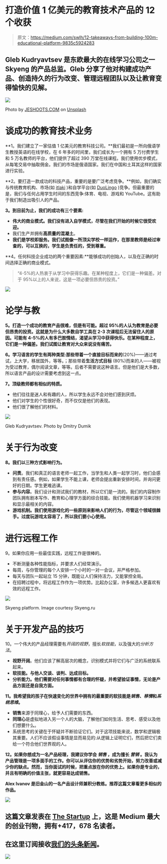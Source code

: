 # 打造价值 1 亿美元的教育技术产品的 12 个收获

> 原文：<https://medium.com/swlh/12-takeaways-from-building-100m-educational-platform-9835c5924283>

## Gleb Kudryavtsev 是东欧最大的在线学习公司之一 Skyeng 的产品总监。Gleb 分享了他对构建成功产品、创造持久的行为改变、管理远程团队以及让教育变得愉快的见解。

![](img/f8a85fe9bc1ac1fd88e9e453bc1f92a1.png)

Photo by [JESHOOTS.COM](https://unsplash.com/@jeshoots?utm_source=medium&utm_medium=referral) on [Unsplash](https://unsplash.com?utm_source=medium&utm_medium=referral)

# **谈成功的教育技术业务**

**1。我们建立了一家估值 1 亿美元的教育科技公司。**我们最初是一所向俄语学生教授英语的在线学校，在 6 年多的时间里，我们成长为一个拥有 5 万付费学生和 5 万名教师的平台，他们提供了超过 390 万堂在线课程。我们使用优步模式，从每笔交易中抽取佣金。我们的市场是俄语国家。我们在中国和土耳其这样的国家进行实验。

**2。要打造一款成功的科技产品，重要的是要广泛考虑竞争。**例如，我们确实与传统教育机构、市场(如 [itlaki](http://italki.com) )和自学平台(如 [DuoLingo](http://duolingo.com) )竞争。但最重要的是，我们与任何占用学生时间的东西竞争:体育、电视、游戏和 YouTube。这有助于我们制造出吸引人的产品。

**3。到目前为止，我们的成功有三个要素:**

*   **伟大的商业模式。我们没有进入自学模式，尽管在我们开始的时候它很受欢迎。**
*   我们生产并拥有**高质量的混凝土**。
*   **我们是学校即服务。我们试图像一所顶尖学校一样运作，在那里教师是经过审查的，可以互换的，学生是负责任的，受到尊重。**

**4。任何科技企业成功的两个重要因素:**能够成功的创始人，以及在正确的时间选择正确的商业模式。

> “4-5%的人热衷于从学习中获得乐趣。在某种程度上，它们是一种偏差。对于 95%以上的人来说，这是一项必要但昂贵的投资。”

![](img/46eccad4d04898355b48fc61cd5bea75.png)

# **论学与教**

**5。打造一个成功的教育产品很难，但是有可能。超过 95%的人认为教育是必要但昂贵的投资。这就是为什么大多数自学工具在 2-3 次课程后无法留住人的原因。可能有 4-5%的人有多巴胺情结，渴望从学习中获得快乐。在某种程度上，它们是一种偏差。我们试图让教育对大众来说没有痛苦。**

**6。学习语言的学生有两种类型:**那些带着**一个直接目标而来的**(20%)——通过考试，上大学，移居国外，等等。；那些带着**生活方式目标** (80%)而来的人——被视为受过教育，偶尔阅读文章，等等。后者不需要说这种语言。但是他们是大多数，所以语言产品的设计需要考虑到这一点。

**7。顶级教师都有相似的特质。**

*   他们往往是迷人和有趣的人，所以学生永远不会对他们感到厌烦。
*   他们对学生的个性很好奇，而不仅仅是他们的表现。
*   他们很了解他们的材料。

![](img/21896e744a7af17fe98a7cfb11df66fb.png)

Gleb Kudryavtsev. Photo by Dmitry Dumik

# **关于行为改变**

**8。我们以三种方式影响行为。**

*   **问责**。我们和真正的语言老师一起工作，当学生和人类一起学习时，他们会感到有责任感。例如，如果学生不能上课，老师会提出重新安排时间，并询问更好的日期。学生更难逃课。
*   **参与内容**。我们设计和测试我们的教材，所以它们是一流的。我们的内容制作团队拥有剧本写作、教育和心理学方面的综合技能。我们使用机器学习来识别和显示最相关的内容。
*   **游戏机制。我们使用游戏化的一些原则来影响人们的行为，尽管这个领域很棘手。过度玩游戏太容易了，所以我们要小心使用。**

# **进行远程工作**

9。如果你应用一些最佳实践，远程工作是很棒的。

*   不断测量各种性能指标，并要求人们经常演示。
*   每周，与你管理的每个人安排一个小时的一对一会议，并严格参加。
*   每天与团队一起站立 15 分钟，既能让人们保持活力，又能掌控全局。
*   在招聘过程中，将远程工作作为一项优势。比起办公室，许多候选人更喜欢有效的远程工作。

![](img/fbd31fda5b0e4e826acb347a6370bfcb.png)

Skyeng platform. Image courtesy Skyeng.ru

# **关于开发产品的技巧**

10。一个伟大的产品经理需要有*开阔的视野*，擅长*软技能*，以及强大的*分析方法*。

*   **视野开阔**。他们应该了解高层次的概念，识别模式并将它们与广泛的系统联系起来。
*   **软技能。与他人交谈、谈判、达成目标。**
*   **分析能力。他们需要对任何事情都有合理的怀疑，并希望验证事情，无论是产品方面还是自我方面。**

**11。我希望我的孩子在快速变化的世界中拥有的最重要的软技能是*销售*、*移情*和*系统思维*。**

*   **销售**来源于同理心，给予人们需要的东西。
*   **同理心**是虚拟地进入另一个人的大脑，了解他们如何生活、思考、感受以及他们想要什么。
*   系统思考的关键在于怀疑并不断验证它们。对于这项技能来说，数学和逻辑极其重要。人们不应该假设事情是显而易见的:从逻辑上证明它们，然后把它们卖给一个符合他们世界观的人。

**12。如果你想成为一名产品经理，**我建议你**学会 ***销售*** ，成为擅长 ***营销*** 。我认为产品管理是一项多面手的工作。你可以从评估你的优势和劣势开始，努力改善或减少你的缺点。然而，当你面试的时候，把重点放在你的优势上。如果你是专业的，并且有明确的价值主张，就更容易达成销售。**

**Alex Ivanov 是旧金山的一名产品设计师兼积分教练。推荐这篇文章看更多相似的作品。**

**[![](img/308a8d84fb9b2fab43d66c117fcc4bb4.png)](https://medium.com/swlh)**

## **这篇文章发表在 [The Startup](https://medium.com/swlh) 上，这是 Medium 最大的创业刊物，拥有+417，678 名读者。**

## **在这里订阅接收[我们的头条新闻](http://growthsupply.com/the-startup-newsletter/)。**

**[![](img/b0164736ea17a63403e660de5dedf91a.png)](https://medium.com/swlh)**